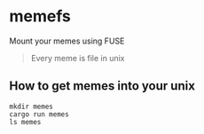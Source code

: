 # memefs
Mount your memes using FUSE

> Every meme is file in unix

## How to get memes into your unix

    mkdir memes
    cargo run memes
    ls memes
